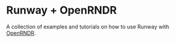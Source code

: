 # Runway + OpenRNDR

A collection of examples and tutorials on how to use Runway with [OpenRNDR](https://openrndr.org/).